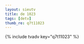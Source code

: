 ```yaml
--- 
layout: sieutv
title: de 1023
tags: [detv]
thumb_re: q7t11023
---
```

{% include tvadv key="q7t11023" %} 
